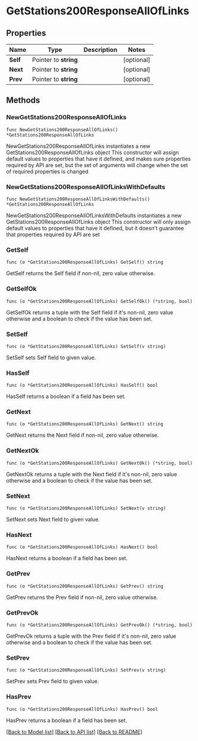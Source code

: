 # GetStations200ResponseAllOfLinks

## Properties

Name | Type | Description | Notes
------------ | ------------- | ------------- | -------------
**Self** | Pointer to **string** |  | [optional] 
**Next** | Pointer to **string** |  | [optional] 
**Prev** | Pointer to **string** |  | [optional] 

## Methods

### NewGetStations200ResponseAllOfLinks

`func NewGetStations200ResponseAllOfLinks() *GetStations200ResponseAllOfLinks`

NewGetStations200ResponseAllOfLinks instantiates a new GetStations200ResponseAllOfLinks object
This constructor will assign default values to properties that have it defined,
and makes sure properties required by API are set, but the set of arguments
will change when the set of required properties is changed

### NewGetStations200ResponseAllOfLinksWithDefaults

`func NewGetStations200ResponseAllOfLinksWithDefaults() *GetStations200ResponseAllOfLinks`

NewGetStations200ResponseAllOfLinksWithDefaults instantiates a new GetStations200ResponseAllOfLinks object
This constructor will only assign default values to properties that have it defined,
but it doesn't guarantee that properties required by API are set

### GetSelf

`func (o *GetStations200ResponseAllOfLinks) GetSelf() string`

GetSelf returns the Self field if non-nil, zero value otherwise.

### GetSelfOk

`func (o *GetStations200ResponseAllOfLinks) GetSelfOk() (*string, bool)`

GetSelfOk returns a tuple with the Self field if it's non-nil, zero value otherwise
and a boolean to check if the value has been set.

### SetSelf

`func (o *GetStations200ResponseAllOfLinks) SetSelf(v string)`

SetSelf sets Self field to given value.

### HasSelf

`func (o *GetStations200ResponseAllOfLinks) HasSelf() bool`

HasSelf returns a boolean if a field has been set.

### GetNext

`func (o *GetStations200ResponseAllOfLinks) GetNext() string`

GetNext returns the Next field if non-nil, zero value otherwise.

### GetNextOk

`func (o *GetStations200ResponseAllOfLinks) GetNextOk() (*string, bool)`

GetNextOk returns a tuple with the Next field if it's non-nil, zero value otherwise
and a boolean to check if the value has been set.

### SetNext

`func (o *GetStations200ResponseAllOfLinks) SetNext(v string)`

SetNext sets Next field to given value.

### HasNext

`func (o *GetStations200ResponseAllOfLinks) HasNext() bool`

HasNext returns a boolean if a field has been set.

### GetPrev

`func (o *GetStations200ResponseAllOfLinks) GetPrev() string`

GetPrev returns the Prev field if non-nil, zero value otherwise.

### GetPrevOk

`func (o *GetStations200ResponseAllOfLinks) GetPrevOk() (*string, bool)`

GetPrevOk returns a tuple with the Prev field if it's non-nil, zero value otherwise
and a boolean to check if the value has been set.

### SetPrev

`func (o *GetStations200ResponseAllOfLinks) SetPrev(v string)`

SetPrev sets Prev field to given value.

### HasPrev

`func (o *GetStations200ResponseAllOfLinks) HasPrev() bool`

HasPrev returns a boolean if a field has been set.


[[Back to Model list]](../README.md#documentation-for-models) [[Back to API list]](../README.md#documentation-for-api-endpoints) [[Back to README]](../README.md)


